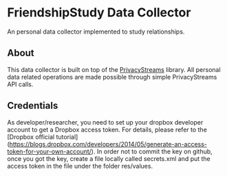 # FriendshipStudy Data Collector
An personal data collector implemented to study relationships.

## About

This data collector is built on top of the [PrivacyStreams](https://privacystreams.github.io/) library. All personal data related operations are made possible through simple PrivacyStreams API calls. 

## Credentials

As developer/researcher, you need to set up your dropbox developer account to get a Dropbox access token. For details, please refer to the [Dropbox official tutorial] (https://blogs.dropbox.com/developers/2014/05/generate-an-access-token-for-your-own-account/). In order not to commit the key on github, once you got the key, create a file locally called secrets.xml and put the access token in the file under the folder res/values.





